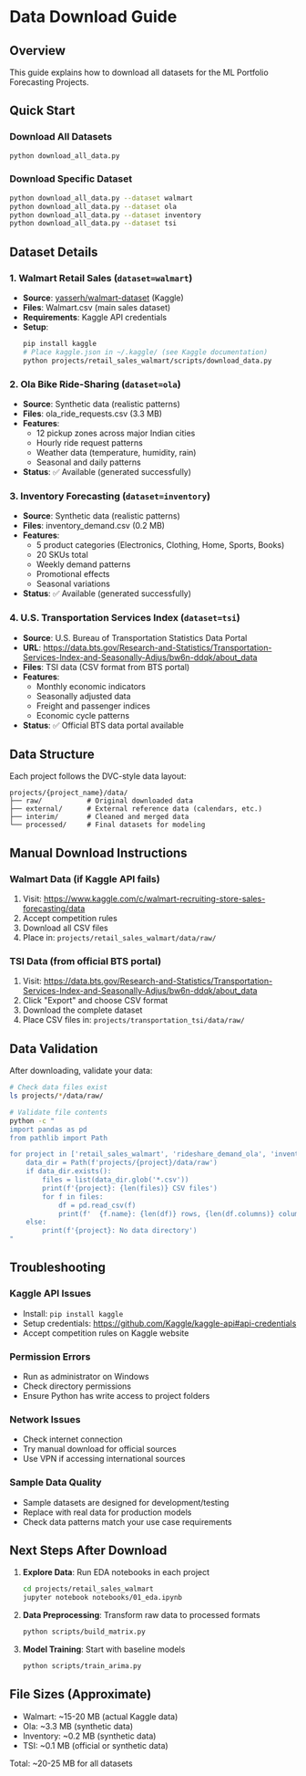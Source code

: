 # Data Download Guide

## Overview
This guide explains how to download all datasets for the ML Portfolio Forecasting Projects.

## Quick Start

### Download All Datasets
```bash
python download_all_data.py
```

### Download Specific Dataset
```bash
python download_all_data.py --dataset walmart
python download_all_data.py --dataset ola
python download_all_data.py --dataset inventory
python download_all_data.py --dataset tsi
```

## Dataset Details

### 1. Walmart Retail Sales (`dataset=walmart`)
- **Source**: [yasserh/walmart-dataset](https://www.kaggle.com/datasets/yasserh/walmart-dataset) (Kaggle)
- **Files**: Walmart.csv (main sales dataset)
- **Requirements**: Kaggle API credentials
- **Setup**:
  ```bash
  pip install kaggle
  # Place kaggle.json in ~/.kaggle/ (see Kaggle documentation)
  python projects/retail_sales_walmart/scripts/download_data.py
  ```

### 2. Ola Bike Ride-Sharing (`dataset=ola`)
- **Source**: Synthetic data (realistic patterns)
- **Files**: ola_ride_requests.csv (3.3 MB)
- **Features**: 
  - 12 pickup zones across major Indian cities
  - Hourly ride request patterns
  - Weather data (temperature, humidity, rain)
  - Seasonal and daily patterns
- **Status**: ✅ Available (generated successfully)

### 3. Inventory Forecasting (`dataset=inventory`)
- **Source**: Synthetic data (realistic patterns)
- **Files**: inventory_demand.csv (0.2 MB)
- **Features**:
  - 5 product categories (Electronics, Clothing, Home, Sports, Books)
  - 20 SKUs total
  - Weekly demand patterns
  - Promotional effects
  - Seasonal variations
- **Status**: ✅ Available (generated successfully)

### 4. U.S. Transportation Services Index (`dataset=tsi`)
- **Source**: U.S. Bureau of Transportation Statistics Data Portal
- **URL**: https://data.bts.gov/Research-and-Statistics/Transportation-Services-Index-and-Seasonally-Adjus/bw6n-ddqk/about_data
- **Files**: TSI data (CSV format from BTS portal)
- **Features**:
  - Monthly economic indicators
  - Seasonally adjusted data
  - Freight and passenger indices
  - Economic cycle patterns
- **Status**: ✅ Official BTS data portal available

## Data Structure

Each project follows the DVC-style data layout:
```
projects/{project_name}/data/
├── raw/           # Original downloaded data
├── external/      # External reference data (calendars, etc.)
├── interim/       # Cleaned and merged data
└── processed/     # Final datasets for modeling
```

## Manual Download Instructions

### Walmart Data (if Kaggle API fails)
1. Visit: https://www.kaggle.com/c/walmart-recruiting-store-sales-forecasting/data
2. Accept competition rules
3. Download all CSV files
4. Place in: `projects/retail_sales_walmart/data/raw/`

### TSI Data (from official BTS portal)
1. Visit: https://data.bts.gov/Research-and-Statistics/Transportation-Services-Index-and-Seasonally-Adjus/bw6n-ddqk/about_data
2. Click "Export" and choose CSV format
3. Download the complete dataset
4. Place CSV files in: `projects/transportation_tsi/data/raw/`

## Data Validation

After downloading, validate your data:
```bash
# Check data files exist
ls projects/*/data/raw/

# Validate file contents
python -c "
import pandas as pd
from pathlib import Path

for project in ['retail_sales_walmart', 'rideshare_demand_ola', 'inventory_forecasting', 'transportation_tsi']:
    data_dir = Path(f'projects/{project}/data/raw')
    if data_dir.exists():
        files = list(data_dir.glob('*.csv'))
        print(f'{project}: {len(files)} CSV files')
        for f in files:
            df = pd.read_csv(f)
            print(f'  {f.name}: {len(df)} rows, {len(df.columns)} columns')
    else:
        print(f'{project}: No data directory')
"
```

## Troubleshooting

### Kaggle API Issues
- Install: `pip install kaggle`
- Setup credentials: https://github.com/Kaggle/kaggle-api#api-credentials
- Accept competition rules on Kaggle website

### Permission Errors
- Run as administrator on Windows
- Check directory permissions
- Ensure Python has write access to project folders

### Network Issues
- Check internet connection
- Try manual download for official sources
- Use VPN if accessing international sources

### Sample Data Quality
- Sample datasets are designed for development/testing
- Replace with real data for production models
- Check data patterns match your use case requirements

## Next Steps After Download

1. **Explore Data**: Run EDA notebooks in each project
   ```bash
   cd projects/retail_sales_walmart
   jupyter notebook notebooks/01_eda.ipynb
   ```

2. **Data Preprocessing**: Transform raw data to processed formats
   ```bash
   python scripts/build_matrix.py
   ```

3. **Model Training**: Start with baseline models
   ```bash
   python scripts/train_arima.py
   ```

## File Sizes (Approximate)
- Walmart: ~15-20 MB (actual Kaggle data)
- Ola: ~3.3 MB (synthetic data)
- Inventory: ~0.2 MB (synthetic data)
- TSI: ~0.1 MB (official or synthetic data)

Total: ~20-25 MB for all datasets